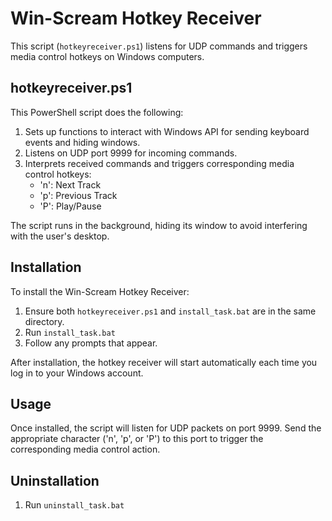 # Win-Scream Hotkey Receiver

This script (`hotkeyreceiver.ps1`) listens for UDP commands and triggers media control hotkeys on Windows computers.

## hotkeyreceiver.ps1

This PowerShell script does the following:

1. Sets up functions to interact with Windows API for sending keyboard events and hiding windows.
2. Listens on UDP port 9999 for incoming commands.
3. Interprets received commands and triggers corresponding media control hotkeys:
   - 'n': Next Track
   - 'p': Previous Track
   - 'P': Play/Pause

The script runs in the background, hiding its window to avoid interfering with the user's desktop.

## Installation

To install the Win-Scream Hotkey Receiver:

1. Ensure both `hotkeyreceiver.ps1` and `install_task.bat` are in the same directory.
2. Run `install_task.bat`
3. Follow any prompts that appear.

After installation, the hotkey receiver will start automatically each time you log in to your Windows account.

## Usage

Once installed, the script will listen for UDP packets on port 9999. Send the appropriate character ('n', 'p', or 'P') to this port to trigger the corresponding media control action.

## Uninstallation

1. Run `uninstall_task.bat`
